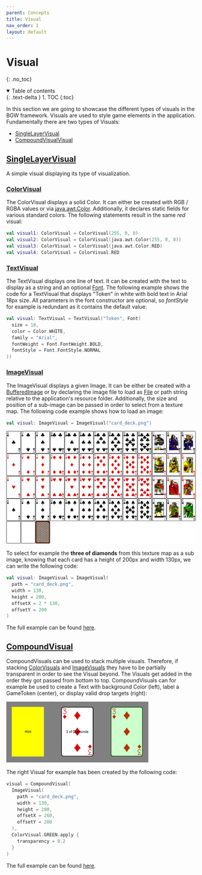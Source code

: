 ```yaml
---
parent: Concepts
title: Visual
nav_order: 1
layout: default
---
```


# Visual

{: .no_toc}
<details open markdown="block">
  <summary>
    Table of contents
  </summary>
  {: .text-delta }
1. TOC
{:toc}
</details>

In this section we are going to showcase the different types of visuals in the BGW framework. Visuals are used to style
game elements in the application. Fundamentally there are two types of Visuals:

* [SingleLayerVisual](https://tudo-aqua.github.io/bgw/concepts/visual/visual.html#singlelayervisual)
* [CompoundVisualVisual](https://tudo-aqua.github.io/bgw/concepts/visual/visual.html#compoundvisual)

## [SingleLayerVisual](https://tudo-aqua.github.io/bgw/kotlin-docs/bgw-core/tools.aqua.bgw.visual/-single-layer-visual/)

A simple visual displaying its type of visualization.

### [ColorVisual](https://tudo-aqua.github.io/bgw/kotlin-docs/bgw-core/tools.aqua.bgw.visual/-color-visual/)

The ColorVisual displays a solid Color. It can either be created with RGB / RGBA values or
via [java.awt.Color](https://docs.oracle.com/en/java/javase/11/docs/api/java.desktop/java/awt/Color.html). Additionally,
it declares static fields for various standard colors. The following statements result in the same *red* visual:

````kotlin
val visual1: ColorVisual = ColorVisual(255, 0, 0)
val visual2: ColorVisual = ColorVisual(java.awt.Color(255, 0, 0))
val visual3: ColorVisual = ColorVisual(java.awt.Color.RED)
val visual4: ColorVisual = ColorVisual.RED
````

### [TextVisual](https://tudo-aqua.github.io/bgw/kotlin-docs/bgw-core/tools.aqua.bgw.visual/-text-visual/)

The TextVisual displays one line of text. It can be created with the text to display as a string and an
optional [Font](https://tudo-aqua.github.io/bgw/kotlin-docs/bgw-core/tools.aqua.bgw.util/-font/). The following example shows the code for a
TextVisual that displays "Token" in white with bold text in Arial 18px size. All parameters in the font constructor are
optional, so *fontStyle* for example is redundant as it contains the default value:
````kotlin
val visual: TextVisual = TextVisual("Token", Font(
  size = 18,
  color = Color.WHITE,
  family = "Arial",
  fontWeight = Font.FontWeight.BOLD,
  fontStyle = Font.FontStyle.NORMAL
))
````

### [ImageVisual](https://tudo-aqua.github.io/bgw/kotlin-docs/bgw-core/tools.aqua.bgw.visual/-image-visual/)

The ImageVisual displays a given Image. It can be either be created with
a [BufferedImage](https://docs.oracle.com/en/java/javase/11/docs/api/java.desktop/java/awt/image/BufferedImage.html) or
by declaring the image file to load
as [File](https://docs.oracle.com/en/java/javase/11/docs/api/java.base/java/io/File.html) or path string relative to the
application's resource folder. Additionally, the size and position of a sub-image can be passed in order to select from
a texture map. The following code example shows how to load an image:

````kotlin
val visual: ImageVisual = ImageVisual("card_deck.png")
````

![image](card_deck.png)

To select for example the **three of diamonds** from this texture map as a sub image, knowing that each card has a
height of 200px and width 130px, we can write the following code:

````kotlin
val visual: ImageVisual = ImageVisual(
  path = "card_deck.png",
  width = 130,
  height = 200,
  offsetX = 2 * 130,
  offsetY = 200
)
````

The full example can be found [here](/bgw-docs-examples/src/main/kotlin/examples/concepts/visuals/VisualsExample.kt).

## [CompoundVisual](https://tudo-aqua.github.io/bgw/kotlin-docs/bgw-core/tools.aqua.bgw.visual/-compound-visual/)

CompoundVisuals can be used to stack multiple visuals. Therefore, if
stacking [ColorVisuals](https://tudo-aqua.github.io/bgw/kotlin-docs/bgw-core/tools.aqua.bgw.visual/-color-visual/)
and [ImageVisuals](https://tudo-aqua.github.io/bgw/kotlin-docs/bgw-core/tools.aqua.bgw.visual/-image-visual/) they have to be partially transparent
in order to see the Visual beyond. The Visuals get added in the order they got passed from bottom to top.
CompoundVisuals can for example be used to create a Text with background Color (left), label a GameToken (center), or
display valid drop targets (right):

![image](compounds.png)

The right Visual for example has been created by the following code:

````kotlin
visual = CompoundVisual(
  ImageVisual(
    path = "card_deck.png", 
    width = 130, 
    height = 200, 
    offsetX = 260, 
    offsetY = 200
  ),
  ColorVisual.GREEN.apply { 
    transparency = 0.2 
  }
)
````
The full example can be found [here](/bgw-docs-examples/src/main/kotlin/examples/concepts/visuals/CompoundVisualsExample.kt).
